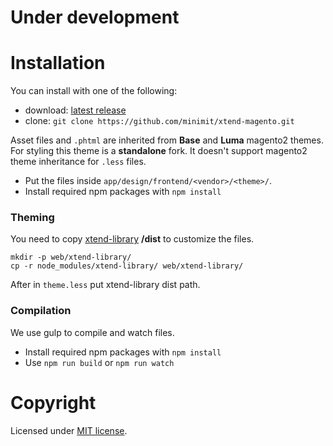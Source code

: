 
# Under development

# Installation

You can install with one of the following:

* download: [latest release](https://github.com/minimit/xtend-magento/releases/latest)
* clone: `git clone https://github.com/minimit/xtend-magento.git`

Asset files and `.phtml` are inherited from <strong>Base</strong> and <strong>Luma</strong> magento2 themes.
For styling this theme is a **standalone** fork. It doesn't support magento2 theme inheritance for `.less` files.

* Put the files inside `app/design/frontend/<vendor>/<theme>/`.
* Install required npm packages with ```npm install```

### Theming

You need to copy [xtend-library](https://github.com/minimit/xtend-library) **/dist** to customize the files.

```
mkdir -p web/xtend-library/
cp -r node_modules/xtend-library/ web/xtend-library/
```

After in `theme.less` put xtend-library dist path.

### Compilation

We use gulp to compile and watch files.

* Install required npm packages with ```npm install```
* Use ```npm run build``` or ```npm run watch```

# Copyright

Licensed under [MIT license](https://github.com/minimit/xtend-magento/blob/master/LICENSE).

